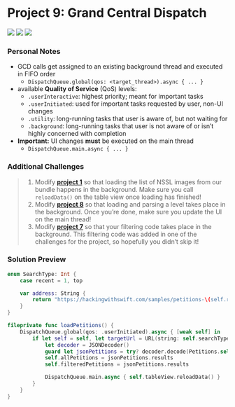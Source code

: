 # Project 9: Grand Central Dispatch

[![](https://img.shields.io/badge/Hacking%20with%20iOS-2019.10.26-36A9AE?logo=gumroad)](https://www.hackingwithswift.com/store/hacking-with-ios) [![](https://img.shields.io/badge/Xcode-11.2-3d8af0?logo=xcode)](#) [![](https://img.shields.io/badge/Swift-5.1-FA7343?logo=swift)](#)

### Personal Notes
- GCD calls get assigned to an existing background thread and executed in FIFO order
    - `DispatchQueue.global(qos: <target_thread>).async { ... }`
- available **Quality of Service** (QoS) levels:
    - `.userInteractive`: highest priority; meant for important tasks
    - `.userInitiated`: used for important tasks requested by user, non-UI changes
    - `.utility`: long-running tasks that user is aware of, but not waiting for
    - `.background`: long-running tasks that user is not aware of or isn’t highly concerned with completion
- **Important:** UI changes **must** be executed on the main thread
    - `DispatchQueue.main.async { ... }`

### Additional Challenges
> 1. Modify [**project 1**](https://github.com/seventhaxis/hacking-with-ios/tree/master/projects/p01.storm-viewer/) so that loading the list of NSSL images from our bundle happens in the background. Make sure you call `reloadData()` on the table view once loading has finished!
> 2. Modify [**project 8**](https://github.com/seventhaxis/hacking-with-ios/tree/master/projects/p08.7-swifty-words/) so that loading and parsing a level takes place in the background. Once you’re done, make sure you update the UI on the main thread!
> 3. Modify [**project 7**](https://github.com/seventhaxis/hacking-with-ios/tree/master/projects/p07.whitehouse-petitions/) so that your filtering code takes place in the background. This filtering code was added in one of the challenges for the project, so hopefully you didn’t skip it!

### Solution Preview
```swift
enum SearchType: Int {
    case recent = 1, top

    var address: String {
        return "https://hackingwithswift.com/samples/petitions-\(self.rawValue).json"
    }
}

fileprivate func loadPetitions() {
    DispatchQueue.global(qos: .userInitiated).async { [weak self] in
        if let self = self, let targetUrl = URL(string: self.searchType.address), let rawData = try? Data(contentsOf: targetUrl) {
            let decoder = JSONDecoder()
            guard let jsonPetitions = try? decoder.decode(Petitions.self, from: rawData) else { self.showConnectionError(); return }
            self.allPetitions = jsonPetitions.results
            self.filteredPetitions = jsonPetitions.results

            DispatchQueue.main.async { self.tableView.reloadData() }
        }
    }
}
```
